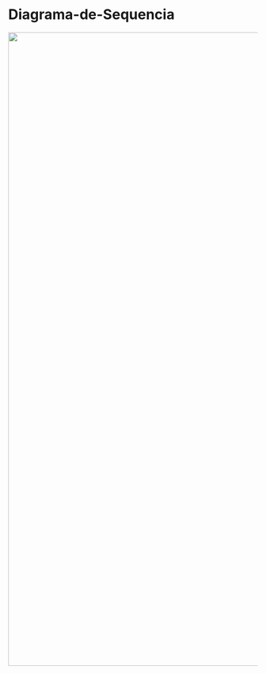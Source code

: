 # Diagrama-de-Sequencia

<div align="center">
    <img src="" width="1280" />
    <div height="2"></div>
</div>
